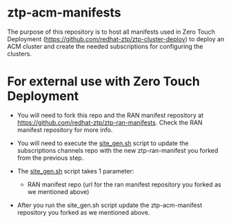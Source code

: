 # ztp-acm-manifests
The purpose of this repository is to host all manifests used in Zero Touch Deployment (https://github.com/redhat-ztp/ztp-cluster-deploy) to deploy an ACM cluster and create the needed subscriptions for configuring the clusters.

# For external use with Zero Touch Deployment
- You will need to fork this repo and the RAN manifest repository at https://github.com/redhat-ztp/ztp-ran-manifests. Check the RAN manifest repository for more info.

- You will need to execute the [site_gen.sh](https://github.com/redhat-ztp/ztp-acm-manifests/blob/main/site_gen.sh) script to update the subscriptions channels repo with the new ztp-ran-manifest you forked from the previous step.

- The [site_gen.sh](https://github.com/redhat-ztp/ztp-acm-manifests/blob/main/site_gen.sh) script takes 1 parameter:
    - RAN manifest repo (url for the ran manifest repository you forked as we mentioned above)

- After you run the site_gen.sh script update the ztp-acm-manifest repository you forked as we mentioned above.